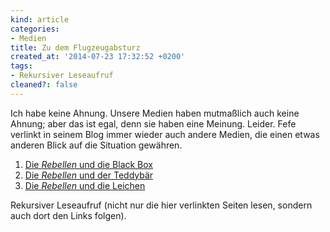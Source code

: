 ```yaml
---
kind: article
categories:
- Medien
title: Zu dem Flugzeugabsturz
created_at: '2014-07-23 17:32:52 +0200'
tags:
- Rekursiver Leseaufruf
cleaned?: false
---
```


Ich habe keine Ahnung. Unsere Medien haben mutmaßlich auch keine Ahnung;
aber das ist egal, denn sie haben eine Meinung. Leider. Fefe verlinkt in
seinem Blog immer wieder auch andere Medien, die einen etwas anderen
Blick auf die Situation gewähren.

1.  [Die *Rebellen* und die Black
    Box](https://blog.fefe.de/?ts=ad30d16c)
2.  [Die *Rebellen* und der Teddybär](https://blog.fefe.de/?ts=ad30eb1f)
3.  [Die *Rebellen* und die Leichen](https://blog.fefe.de/?ts=ad30fa66)

Rekursiver Leseaufruf (nicht nur die hier verlinkten Seiten lesen,
sondern auch dort den Links folgen).
